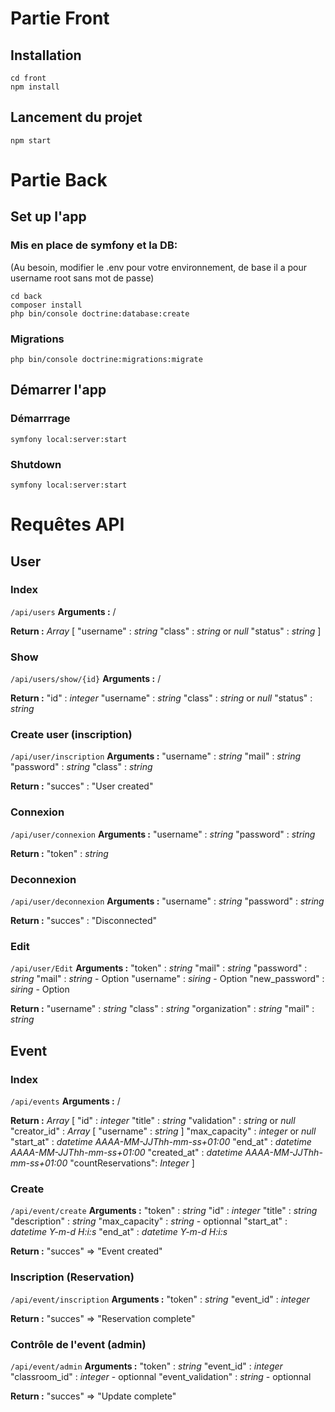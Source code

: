 # Partie Front 

## Installation
```shell
cd front
npm install
```

## Lancement du projet
```shell
npm start
```

#  Partie Back

## Set up l'app
### Mis en place de symfony et la DB:
(Au besoin, modifier le .env pour votre environnement, de base il a pour username root sans mot de passe)
```shell
cd back
composer install
php bin/console doctrine:database:create  
```

### Migrations
```shell
php bin/console doctrine:migrations:migrate
```

## Démarrer l'app
### Démarrrage
```shell
symfony local:server:start
```
### Shutdown
```shell
symfony local:server:start
```

# Requêtes API
## User
### Index
`/api/users`
**Arguments :**
/

**Return :**
*Array* [
    "username" : *string*
    "class" : *string* or *null*
    "status" : *string*
]

### Show
`/api/users/show/{id}`
**Arguments :**
/

**Return :**
"id" : *integer*
"username" : *string*
"class" : *string* or *null*
"status" : *string*

### Create user (inscription)
`/api/user/inscription`
**Arguments :**
"username" : *string*
"mail" : *string*
"password" : *string*
"class" : *string*

**Return :**
"succes" : "User created" 

### Connexion
`/api/user/connexion`
**Arguments :**
"username" : *string*
"password" : *string*

**Return :**
"token" : *string*


### Deconnexion
`/api/user/deconnexion`
**Arguments :**
"username" : *string*
"password" : *string*

**Return :**
"succes" : "Disconnected"

### Edit
`/api/user/Edit`
**Arguments :**
"token" : *string*
"mail" : *string*
"password" : *string*
"mail" : *string* - Option
"username" : *siring* - Option
"new_password" : *siring* - Option

**Return :**
"username" : *string*
"class" : *string*
"organization" : *string*
"mail" : *string*

## Event
### Index
`/api/events`
**Arguments :**
/

**Return :**
*Array* [
    "id" : *integer*
    "title" : *string*
    "validation" : *string* or *null*
    "creator_id" : *Array* [
                            "username" : *string*
                    ]
    "max_capacity" : *integer* or *null*
    "start_at" : *datetime AAAA-MM-JJThh-mm-ss+01:00*
    "end_at" : *datetime AAAA-MM-JJThh-mm-ss+01:00*
    "created_at" : *datetime AAAA-MM-JJThh-mm-ss+01:00*
    "countReservations": *Integer*
]

### Create
`/api/event/create`
**Arguments :**
    "token" : *string*
    "id" : *integer*
    "title" : *string*
    "description" : *string*
    "max_capacity" : *string* - optionnal
    "start_at" : *datetime Y-m-d H:i:s*
    "end_at" : *datetime Y-m-d H:i:s*

**Return :**
    "succes" => "Event created"

    
### Inscription (Reservation)
`/api/event/inscription`
**Arguments :**
    "token" : *string*
    "event_id" : *integer*

**Return :**
    "succes" => "Reservation complete"
    
### Contrôle de l'event (admin)
`/api/event/admin`
**Arguments :**
    "token" : *string*
    "event_id" : *integer*
    "classroom_id" : *integer* - optionnal
    "event_validation" : *string* - optionnal

**Return :**
    "succes" => "Update complete"